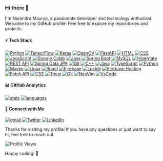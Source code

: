 ### Hi there 👋

I'm Narendra Maurya, a passionate developer and technology enthusiast. Welcome to my GitHub profile! Feel free to explore my repositories and projects.

#### ⚡ Tech Stack
  [![Python](https://img.shields.io/badge/-Python-3776AB?style=flat-square&logo=python&logoColor=white)](#) 
    [![TensorFlow](https://img.shields.io/badge/-TensorFlow-FF6F00?style=flat-square&logo=tensorflow&logoColor=white)](#) 
    [![Keras](https://img.shields.io/badge/-Keras-D00000?style=flat-square&logo=keras&logoColor=white)](#) 
    [![OpenCV](https://img.shields.io/badge/-OpenCV-5C3EE8?style=flat-square&logo=opencv&logoColor=white)](#) 
    [![FastAPI](https://img.shields.io/badge/-FastAPI-009688?style=flat-square&logo=fastapi&logoColor=white)](#)
    [![HTML](https://img.shields.io/badge/-HTML-E34F26?style=flat-square&logo=html5&logoColor=white)](#)
     [![CSS](https://img.shields.io/badge/-CSS-1572B6?style=flat-square&logo=css3&logoColor=white)](#) 
     [![JavaScript](https://img.shields.io/badge/-JavaScript-F7DF1E?style=flat-square&logo=javascript&logoColor=black)](#)
    [![Google Colab](https://img.shields.io/badge/-Google%20Colab-F9AB00?style=flat-square&logo=googlecolab&logoColor=white)](#) 
    [![Java](https://img.shields.io/badge/-Java-007396?style=flat-square&logo=java&logoColor=white)](#) 
    [![Spring Boot](https://img.shields.io/badge/-Spring%20Boot-6DB33F?style=flat-square&logo=springboot&logoColor=white)](#) 
    [![MySQL](https://img.shields.io/badge/-MySQL-4479A1?style=flat-square&logo=mysql&logoColor=white)](#) 
    [![Hibernate](https://img.shields.io/badge/-Hibernate-59666C?style=flat-square&logo=hibernate&logoColor=white)](#) 
    [![REST API](https://img.shields.io/badge/-REST%20API-009688?style=flat-square&logo=restapi&logoColor=white)](#) 
    [![Spring Data JPA](https://img.shields.io/badge/-Spring%20Data%20JPA-6DB33F?style=flat-square&logo=spring&logoColor=white)](#) 
    [![Git](https://img.shields.io/badge/-Git-F05032?style=flat-square&logo=git&logoColor=white)](#) 
    [![C++](https://img.shields.io/badge/-C++-00599C?style=flat-square&logo=c%2B%2B&logoColor=white)](#) 
     [![Java](https://img.shields.io/badge/-Java-007396?style=flat-square&logo=java&logoColor=white)](#) 
    [![TypeScript](https://img.shields.io/badge/-TypeScript-007ACC?style=flat-square&logo=typescript&logoColor=white)](#) 
    [![Python](https://img.shields.io/badge/-Python-3776AB?style=flat-square&logo=python&logoColor=white)](#) 
    [![Maven](https://img.shields.io/badge/-Maven-C71A36?style=flat-square&logo=apache-maven&logoColor=white)](#) 
    [![Linux](https://img.shields.io/badge/-Linux-FCC624?style=flat-square&logo=linux&logoColor=black)](#) 
    [![React](https://img.shields.io/badge/-React-61DAFB?style=flat-square&logo=react&logoColor=black)](#) 
    [![Firebase](https://img.shields.io/badge/-Firebase-FFCA28?style=flat-square&logo=firebase&logoColor=black)](#) 
   [![Lucide](https://img.shields.io/badge/-Lucide-FF7A02?style=flat-square&logo=lucide&logoColor=white)](#) 
    [![Firebase Hosting](https://img.shields.io/badge/-Firebase%20Hosting-FFA611?style=flat-square&logo=firebase&logoColor=black)](#) 
    [![Fetch API](https://img.shields.io/badge/-Fetch%20API-009688?style=flat-square&logo=fetchapi&logoColor=white)](#) 
    [![CSS](https://img.shields.io/badge/-CSS-1572B6?style=flat-square&logo=css3&logoColor=white)](#) 
    [![Tmux](https://img.shields.io/badge/Tmux-1BB91F?style=flat&logo=tmux&logoColor=white)](https://github.com/tmux/tmux)
     [![Git](https://img.shields.io/badge/Git-E44C30?style=flat&logo=git&logoColor=white)](https://git-scm.com/)
     [![NeoVim](https://img.shields.io/badge/NeoVim-%2357A143.svg?&style=flat&logo=neovim&logoColor=white)](https://neovim.io/)
     [![VsCode](https://img.shields.io/badge/Visual%20Studio%20Code-0078d7.svg?&style=flat&logo=visual-studio-code&logoColor=white)](https://code.visualstudio.com/)

#### 📊 GitHub Analytics

[![stats](https://github-readme-stats.vercel.app/api?username=Narennnnn&theme=gotham&show_icons=true&border_color=2e3440)](https://github.com/Narennnnn)
[![languages](https://github-readme-stats.vercel.app/api/top-langs/?username=Narennnnn&layout=compact&theme=gotham&border_color=2e3440&card_width=250)](https://github.com/Narennnnn)


#### 📱 Connect with Me

[![gmail](https://img.shields.io/badge/Gmail-D14836?style=flat&logo=gmail&logoColor=white)](mailto:mauryanarendra2003@gmail.com)
[![Twitter](https://img.shields.io/badge/-Twitter-1DA1F2?style=flat&logo=Twitter&logoColor=white)](https://twitter.com/devNarendraa)
[![LinkedIn](https://img.shields.io/badge/LinkedIn-0077B5?style=flat&logo=linkedin&logoColor=white)](https://www.linkedin.com/in/narendra-maurya-01/)


Thanks for visiting my profile! If you have any questions or just want to say hi, feel free to reach out.


![Profile Views](https://komarev.com/ghpvc/?username=Narennnnn&color=green)


Happy coding! 🚀 
